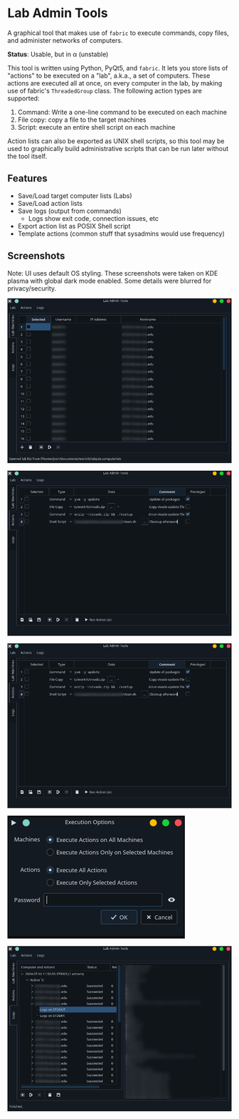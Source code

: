 # Lab Admin Tools

A graphical tool that makes use of `fabric` to execute commands, copy files, and administer networks of computers.

**Status**: Usable, but in &alpha; (unstable)

This tool is written using Python, PyQt5, and `fabric`. It lets you store lists of "actions" to be executed on a "lab", a.k.a., a set of computers. These actions are executed all at once, on every computer in the lab, by making use of fabric's `ThreadedGroup` class. The following action types are supported:

1. Command: Write a one-line command to be executed on each machine
2. File copy: copy a file to the target machines
3. Script: execute an entire shell script on each machine

Action lists can also be exported as UNIX shell scripts, so this tool may be used to graphically build administrative scripts that can be run later without the tool itself.

## Features

- Save/Load target computer lists (Labs)
- Save/Load action lists
- Save logs (output from commands)
    + Logs show exit code, connection issues, etc
- Export action list as POSIX Shell script
- Template actions (common stuff that sysadmins would use frequency)

## Screenshots

Note: UI uses default OS styling. These screenshots were taken on KDE plasma with global dark mode enabled. Some details were blurred for privacy/security.

![Lab editor](./screenshots/labEditor.png)

![Action editor](./screenshots/actionEditor.png)

![Action editor](./screenshots/actionEditor.png)

![Execution options](./screenshots/executionDialog.png)

![Log Viewer](./screenshots/logsViewer.png)
